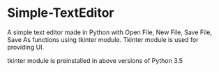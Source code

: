 # Simple-TextEditor
A simple text editor made in Python with Open File, New File, Save File, Save As functions using tkinter module.
Tkinter module is used for providing UI.

tkinter module is preinstalled in above versions of Python 3.5
